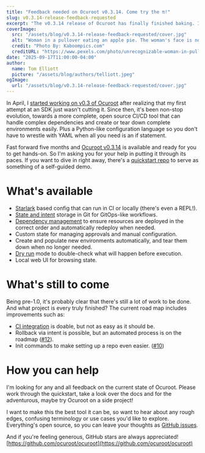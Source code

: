 ```yaml
---
title: "Feedback needed on Ocuroot v0.3.14. Come try the π!"
slug: v0.3.14-release-feedback-requested
excerpt: "The v0.3.14 release of Ocuroot has finally finished baking. I'd love you to give it a try and share your thoughts."
coverImage:
  src: "/assets/blog/v0.3.14-release-feedback-requested/cover.jpg"
  alt: "Woman in a pullover eating an apple pie. The woman's face is not visible."
  credit: "Photo By: Kaboompics.com"
  creditURL: "https://www.pexels.com/photo/unrecognizable-woman-in-pullover-eating-apple-pie-5426884/"
date: "2025-09-17T11:00:00-04:00"
author:
  name: Tom Elliott
  picture: "/assets/blog/authors/telliott.jpeg"
ogImage:
  url: "/assets/blog/v0.3.14-release-feedback-requested/cover.jpg"
---
```


In April, I [started working on v0.3 of Ocuroot](/blog/ocuroot-sdk-v0-3-canaries/) after realizing that my first attempt at an SDK just wasn't cutting it. Since then, it's been non-stop evolution, towards a more complete, open source CI/CD tool that can
handle complex dependencies and create or tear down complete environments easily. Plus a Python-like configuration language so you don't have to wrestle with YAML when all you need is an if statement.

Fast forward five months and [Ocuroot v0.3.14](https://github.com/ocuroot/ocuroot/releases/tag/v0.3.14) is available and ready for you to get hands-on. So I'm asking you for your help in putting it through its paces. If you want to dive in right away, there's a [quickstart repo](https://github.com/ocuroot/quickstart) to serve as something of a self-guided demo.

# What's available

* [Starlark](https://bazel.build/rules/language) based config that can run in CI or locally (there's even a REPL!).
* [State and intent](/docs/usage/state/) storage in Git for GitOps-like workflows.
* [Dependency management](/docs/usage/dependencies/) to ensure resources are deployed in the correct order and automatically redeploy when needed.
* Custom state for managing approvals and manual configuration.
* Create and populate new environments automatically, and tear them down when no longer needed.
* [Dry run](https://www.ocuroot.com/docs/reference/cli/work/) mode to double-check what will happen before execution.
* Local web UI for browsing state.

# What's still to come

Being pre-1.0, it's probably clear that there's still a lot of work to be done. And what project is every truly finished?
The current road map includes improvements such as:

* [CI integration](/docs/usage/ci-integration/) is doable, but not as easy as it should be.
* Rollback via intent is possible, but an automated process is on the roadmap ([#12](https://github.com/ocuroot/ocuroot/issues/12)).
* Init commands to make setting up a repo even easier. ([#10](https://github.com/ocuroot/ocuroot/issues/10))

# How you can help

I'm looking for any and all feedback on the current state of Ocuroot. Please work through the quickstart, take a look over
the docs and for the adventurous, maybe try Ocuroot on a side project!

I want to make this the best tool it can be, so want to hear about any rough edges, confusing terminology or use cases
you'd like to explore. Everything's open source, so you can leave your thoughts as [GitHub issues](https://github.com/ocuroot/ocuroot/issues).

And if you're feeling generous, GitHub stars are always appreciated! [https://github.com/ocuroot/ocuroot](https://github.com/ocuroot/ocuroot)